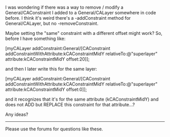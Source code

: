 I was wondering if there was a way to remove / modify a General/CAConstraint I added to a General/CALayer somewhere in code before.
I think it's weird there's a -addConstraint method for General/CALayer, but no -removeConstraint.

Maybe setting the "same" constraint with a different offset might work?
So, before I have something like:
    
[myCALayer addConstraint:General/[CAConstraint addConstraintWithAttribute:kCAConstraintMidY relativeTo:@"superlayer" attribute:kCAConstraintMidY offset:20]];

and then I later write this for the same layer:
    
[myCALayer addConstraint:General/[CAConstraint addConstraintWithAttribute:kCAConstraintMidY relativeTo:@"superlayer" attribute:kCAConstraintMidY offset:0]];

and it recognizes that it's for the same attribute (kCAConstraintMidY) and does not ADD but REPLACE this constraint for that attribute...?

Any ideas?

----
Please use the forums for questions like these.